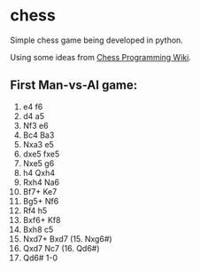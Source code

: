 # chess
Simple chess game being developed in python.

Using some ideas from [Chess Programming Wiki](http://chessprogramming.wikispaces.com).

## First Man-vs-AI game:

1. e4 f6
2. d4 a5
3. Nf3 e6
4. Bc4 Ba3
5. Nxa3 e5
6. dxe5 fxe5
7. Nxe5 g6
8. h4 Qxh4
9. Rxh4 Na6
10. Bf7+ Ke7
11. Bg5+ Nf6
12. Rf4 h5
13. Bxf6+ Kf8
14. Bxh8 c5
15. Nxd7+ Bxd7
  (15. Nxg6#)
16. Qxd7 Nc7
  (16. Qd6#)
17. Qd6#
1-0
